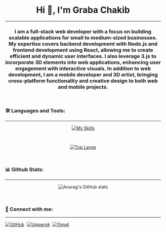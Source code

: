 <h1 align="center">Hi 👋, I'm Graba Chakib</h1>
<hr>
<h3 align="center">I am a full-stack web developer with a focus on building scalable applications for small to medium-sized businesses. My expertise covers backend development with Node.js and frontend development using React, allowing me to create efficient and dynamic user interfaces. I also leverage 3.js to incorporate 3D elements into web applications, enhancing user engagement with interactive visuals. In addition to web development, I am a mobile developer and 3D artist, bringing cross-platform functionality and creative design to both web and mobile projects.</h3>


<br>

<h3 align="left">🛠️ Languages and Tools:</h3>
<hr>


<div align='center'>
  
  [![My Skills](https://skillicons.dev/icons?i=js,html,css,react,vite,tailwind,py,androidstudio,bash,blender,unity,cs,c,docker,express,figma,firebase,github,git,gradle,java,linux,idea,mongodb,nodejs,npm,postgres,postman)](https://skillicons.dev)
  
  <br>
  
  [![Top Langs](https://github-readme-stats.vercel.app/api/top-langs/?username=anuraghazra&layout=donut)](https://github.com/anuraghazra/github-readme-stats)
</div>

<br>




<h3 aligne='left'>📊 Github Stats:</h3>
<hr>

<div align='center'>
  
  ![Anurag's GitHub stats](https://github-readme-stats.vercel.app/api?username=Chakibceran22&show_icons=true&theme=radical)
</div>
<br>

<h3 align="left">💪 Connect with me:</h3>
<hr>

[![GitHub](https://img.icons8.com/?size=50&id=12599&format=png&color=000000)](https://github.com/Chakibcerna22)&nbsp;
[![Uppwrok](https://img.icons8.com/?size=50&id=HKdmFbFm7xQV&format=png&color=000000)](https://www.upwork.com/freelancers/~01df93a6e7ff3e589b)&nbsp;
[![Gmail](https://img.icons8.com/?size=50&id=P7UIlhbpWzZm&format=png&color=000000)](mailto:grabachakib555@gmail.com)&nbsp;





